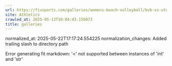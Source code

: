 ```yaml
---
url: https://fiusports.com/galleries/womens-beach-volleyball/bvb-vs-utep-2-25-25/image-22/356/62702/
site: Athletics
crawled_at: 2025-05-13T10:04:43.156073
title: galleries
---
```

normalized_at: 2025-05-22T17:17:24.554225
normalization_changes: Added trailing slash to directory path

Error generating fit markdown: '<' not supported between instances of 'int' and 'str'